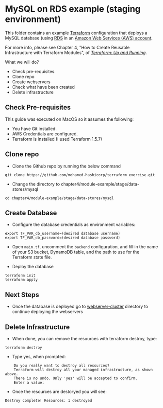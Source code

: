 # MySQL on RDS example (staging environment)

This folder contains an example [Terraform](https://www.terraform.io/) configuration that deploys a MySQL database  (using 
[RDS](https://aws.amazon.com/rds/) in an [Amazon Web Services (AWS) account](http://aws.amazon.com/). 

For more info, please see Chapter 4, "How to Create Reusable Infrastructure with Terraform Modules", of 
*[Terraform: Up and Running](http://www.terraformupandrunning.com)*.

What we will do?

- Check pre-requisites
- Clone repo
- Create webservers
- Check what have been created
- Delete infrastructure



## Check Pre-requisites
This guide was executed on MacOS so it assumes the following:
- You have Git installed.
- AWS Credentials are configured.
- Terraform is installed (I used Terraform 1.5.7)

## Clone repo
- Clone the Github repo by running the below command
```
git clone https://github.com/mohamed-hashicorp/terraform_exercise.git
```

- Change the directory to chapter4/module-example/stage/data-stores/mysql
```
cd chapter4/module-example/stage/data-stores/mysql
```
## Create Database
- Configure the database credentials as environment variables:
```
export TF_VAR_db_username=(desired database username)
export TF_VAR_db_password=(desired database password)
```

- Open `main.tf`, uncomment the `backend` configuration, and fill in the name of your S3 bucket, DynamoDB table, and the path to use for the Terraform state file.

- Deploy the database
```
terraform init
terraform apply
```

## Next Steps
- Once the database is deployed go to [webserver-cluster](../../services/webserver-cluster/) directory to continue deploying the webservers

## Delete Infrastructure
- When done, you can remove the resources with terraform destroy, type:
```
terraform destroy
```
- Type yes, when prompted:
```
    Do you really want to destroy all resources?
    Terraform will destroy all your managed infrastructure, as shown above.
    There is no undo. Only 'yes' will be accepted to confirm.
    Enter a value: 
```
- Once the resources are destoryed you will see:
```
Destroy complete! Resources: 1 destroyed
```
